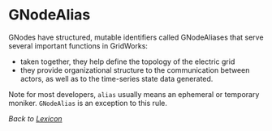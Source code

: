 # GNodeAlias

GNodes have structured, mutable identifiers called GNodeAliases that serve several important functions
in GridWorks:

- taken together, they help define the topology of the electric grid
- they provide organizational structure to the communication between actors, as well as to the time-series state data generated.

Note for most developers, `alias` usually means an ephemeral or temporary moniker. `GNodeAlias` is
an exception to this rule.

_Back to [Lexicon](lexicon.md)_
